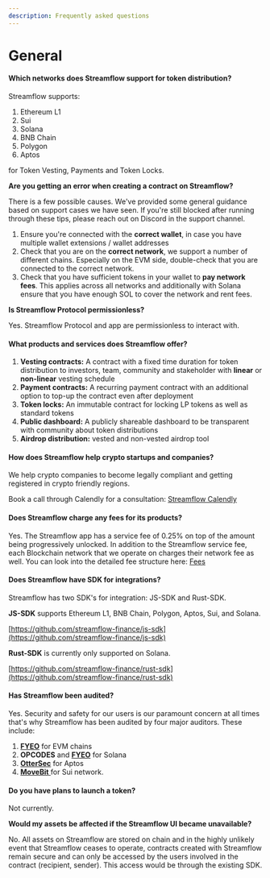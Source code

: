 ```yaml
---
description: Frequently asked questions
---
```


# General

#### Which networks does Streamflow support for token distribution? <a href="#what-networks-does-streamflow-support-for-token-distribution" id="what-networks-does-streamflow-support-for-token-distribution"></a>

Streamflow supports:&#x20;

1. Ethereum L1
2. Sui
3. Solana&#x20;
4. BNB Chain
5. Polygon
6. Aptos

for Token Vesting, Payments and Token Locks.

**Are you getting an error when creating a contract on Streamflow?**

There is a few possible causes. We've provided some general guidance based on support cases we have seen. If you're still blocked after running through these tips, please reach out on Discord in the support channel.&#x20;

1. Ensure you're connected with the **correct wallet**, in case you have multiple wallet extensions / wallet addresses
2. Check that you are on the **correct network**, we support a number of different chains. Especially on the EVM side, double-check that you are connected to the correct network.
3. Check that you have sufficient tokens in your wallet to **pay network fees**. This applies across all networks and additionally with Solana ensure that you have enough SOL to cover the network and rent fees.

**Is Streamflow Protocol permissionless?**

Yes. Streamflow Protocol and app are permissionless to interact with.&#x20;

#### What products and services does Streamflow offer?  <a href="#what-products-and-services-does-streamflow-offer" id="what-products-and-services-does-streamflow-offer"></a>

1. **Vesting contracts:** A contract with a fixed time duration for token distribution to investors, team, community and stakeholder with **linear** or **non-linear** vesting schedule&#x20;
2. **Payment contracts:** A recurring payment contract with an additional option to top-up the contract even after deployment
3. **Token locks:** An immutable contract for locking LP tokens as well as standard tokens&#x20;
4. **Public dashboard:** A publicly shareable dashboard to be transparent with community about token distributions&#x20;
5. **Airdrop distribution:** vested and non-vested airdrop tool

#### How does Streamflow help crypto startups and companies? <a href="#how-does-streamflow-help-crypto-startups-and-companies" id="how-does-streamflow-help-crypto-startups-and-companies"></a>

We help crypto companies to become legally compliant and getting registered in crypto friendly regions.&#x20;

Book a call through Calendly for a consultation: [Streamflow Calendly](https://calendly.com/streamflow-bd/discovery?month=2023-10)​

#### **Does Streamflow charge any fees for its products?** <a href="#does-streamflow-charge-any-fees-for-its-products" id="does-streamflow-charge-any-fees-for-its-products"></a>

Yes. The Streamflow app has a service fee of 0.25% on top of the amount being progressively unlocked. In addition to the Streamflow service fee, each Blockchain network that we operate on charges their network fee as well. You can look into the detailed fee structure here: [Fees](https://app.gitbook.com/o/lKQAeTah0SdBXZQDX3ZD/s/2rgfcCgbCvIEZ5qAaV44/\~/diff/\~/revisions/yNUpReQeKmqZ3yYWncGz/help/fees)​

#### Does Streamflow have SDK for integrations? <a href="#does-streamflow-have-sdk-for-integrations" id="does-streamflow-have-sdk-for-integrations"></a>

Streamflow has two SDK's for integration: JS-SDK and Rust-SDK.&#x20;

**JS-SDK** supports Ethereum L1, BNB Chain, Polygon, Aptos, Sui, and Solana.&#x20;

[https://github.com/streamflow-finance/js-sdk](https://github.com/streamflow-finance/js-sdk)

**Rust-SDK** is currently only supported on Solana.&#x20;

[https://github.com/streamflow-finance/rust-sdk](https://github.com/streamflow-finance/rust-sdk)​

#### Has Streamflow been audited? <a href="#has-streamflow-been-audited" id="has-streamflow-been-audited"></a>

Yes. Security and safety for our users is our paramount concern at all times that's why Streamflow has been audited by four major auditors. These include:&#x20;

1. [**FYEO**](https://www.fyeo.io/) for EVM chains
2. **OPCODES** and [**FYEO**](https://www.fyeo.io/) for Solana&#x20;
3. [**OtterSec**](https://osec.io/) for Aptos&#x20;
4. [**MoveBit** ](https://www.movebit.xyz/)for Sui network.

#### Do you have plans to launch a token? <a href="#do-you-have-plans-to-launch-a-token" id="do-you-have-plans-to-launch-a-token"></a>

Not currently.&#x20;

**Would my assets be affected if the Streamflow UI became unavailable?**

No. All assets on Streamflow are stored on chain and in the highly unlikely event that Streamflow ceases to operate, contracts created with Streamflow remain secure and can only be accessed by the users involved in the contract (recipient, sender). This access would be through the existing SDK.
